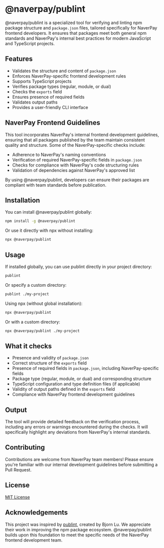 # @naverpay/publint

@naverpay/publint is a specialized tool for verifying and linting npm package structure and `package.json` files, tailored specifically for NaverPay frontend developers. It ensures that packages meet both general npm standards and NaverPay's internal best practices for modern JavaScript and TypeScript projects.

## Features

- Validates the structure and content of `package.json`
- Enforces NaverPay-specific frontend development rules
- Supports TypeScript projects
- Verifies package types (regular, module, or dual)
- Checks the `exports` field
- Ensures presence of required fields
- Validates output paths
- Provides a user-friendly CLI interface

## NaverPay Frontend Guidelines

This tool incorporates NaverPay's internal frontend development guidelines, ensuring that all packages published by the team maintain consistent quality and structure. Some of the NaverPay-specific checks include:

- Adherence to NaverPay's naming conventions
- Verification of required NaverPay-specific fields in `package.json`
- Checks for compliance with NaverPay's code structuring rules
- Validation of dependencies against NaverPay's approved list

By using @naverpay/publint, developers can ensure their packages are compliant with team standards before publication.

## Installation

You can install @naverpay/publint globally:

```bash
npm install -g @naverpay/publint
```

Or use it directly with npx without installing:

```bash
npx @naverpay/publint
```

## Usage

If installed globally, you can use publint directly in your project directory:

```bash
publint
```

Or specify a custom directory:

```bash
publint ./my-project
```

Using npx (without global installation):

```bash
npx @naverpay/publint
```

Or with a custom directory:

```bash
npx @naverpay/publint ./my-project
```

## What it checks

- Presence and validity of `package.json`
- Correct structure of the `exports` field
- Presence of required fields in `package.json`, including NaverPay-specific fields
- Package type (regular, module, or dual) and corresponding structure
- TypeScript configuration and type definition files (if applicable)
- Validity of output paths defined in the `exports` field
- Compliance with NaverPay frontend development guidelines

## Output

The tool will provide detailed feedback on the verification process, including any errors or warnings encountered during the checks. It will specifically highlight any deviations from NaverPay's internal standards.

## Contributing

Contributions are welcome from NaverPay team members! Please ensure you're familiar with our internal development guidelines before submitting a Pull Request.

## License

[MIT License](LICENSE)

## Acknowledgements

This project was inspired by [publint](https://github.com/bluwy/publint), created by Bjorn Lu. We appreciate their work in improving the npm package ecosystem. @naverpay/publint builds upon this foundation to meet the specific needs of the NaverPay frontend development team.
